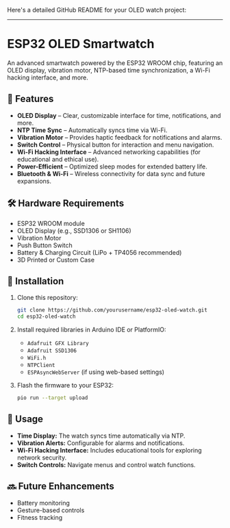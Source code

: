 Here's a detailed GitHub README for your OLED watch project:

---

# ESP32 OLED Smartwatch  

An advanced smartwatch powered by the ESP32 WROOM chip, featuring an OLED display, vibration motor, NTP-based time synchronization, a Wi-Fi hacking interface, and more.  

## 🚀 Features  
- **OLED Display** – Clear, customizable interface for time, notifications, and more.  
- **NTP Time Sync** – Automatically syncs time via Wi-Fi.  
- **Vibration Motor** – Provides haptic feedback for notifications and alarms.  
- **Switch Control** – Physical button for interaction and menu navigation.  
- **Wi-Fi Hacking Interface** – Advanced networking capabilities (for educational and ethical use).  
- **Power-Efficient** – Optimized sleep modes for extended battery life.  
- **Bluetooth & Wi-Fi** – Wireless connectivity for data sync and future expansions.  

## 🛠️ Hardware Requirements  
- ESP32 WROOM module  
- OLED Display (e.g., SSD1306 or SH1106)  
- Vibration Motor  
- Push Button Switch  
- Battery & Charging Circuit (LiPo + TP4056 recommended)  
- 3D Printed or Custom Case  

## 📜 Installation  
1. Clone this repository:  
   ```sh
   git clone https://github.com/yourusername/esp32-oled-watch.git
   cd esp32-oled-watch
   ```
2. Install required libraries in Arduino IDE or PlatformIO:  
   - `Adafruit GFX Library`  
   - `Adafruit SSD1306`  
   - `WiFi.h`  
   - `NTPClient`  
   - `ESPAsyncWebServer` (if using web-based settings)  

3. Flash the firmware to your ESP32:  
   ```sh
   pio run --target upload
   ```

## 🔧 Usage  
- **Time Display:** The watch syncs time automatically via NTP.  
- **Vibration Alerts:** Configurable for alarms and notifications.  
- **Wi-Fi Hacking Interface:** Includes educational tools for exploring network security.  
- **Switch Controls:** Navigate menus and control watch functions.  

## 🔜 Future Enhancements  
- Battery monitoring  
- Gesture-based controls  
- Fitness tracking  

